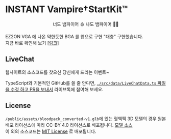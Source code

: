 # INSTANT Vampire†StartKit™

<p align="center">너도 뱀파이어 🩸 나도 뱀파이어 🧛‍♂️</p>

EZ2ON VGA 에 나온 약한듯한 BGA 를 웹으로 구현 "대충" 구현했습니다.  
지금 바로 확인해 보기 [[링크]](https://instantvampirestartk.it)

## LiveChat

웹사이트의 소스코드를 찾으신 당신에게 드리는 이벤트~

TypeScript와 기본적인 GitHub를 쓸 줄 안다면, [`./src/data/LiveChatData.ts` 파일을 수정 하고 PR을 보내서](./src/data/LiveChatData.ts) 라이브톡에 참여해
보세요.

## License

`/public/assets/bloodpack_converted-v1.glb`에 있는 혈액팩 3D 모델의 경우 원본 배포 라이선스에 따라 CC-BY 4.0 라이선스로
배포됩니다. [모델 소스](https://sketchfab.com/3d-models/blood-pack-low-poly-pbr-e8122f4880df4286baa08ca79eae1253)  
이 외의 소스코드는 [MIT License](LICENSE) 로 배포됩니다.
